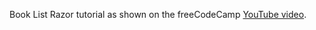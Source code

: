 Book List Razor tutorial as shown on the freeCodeCamp [YouTube video](https://www.youtube.com/watch?v=C5cnZ-gZy2I).
